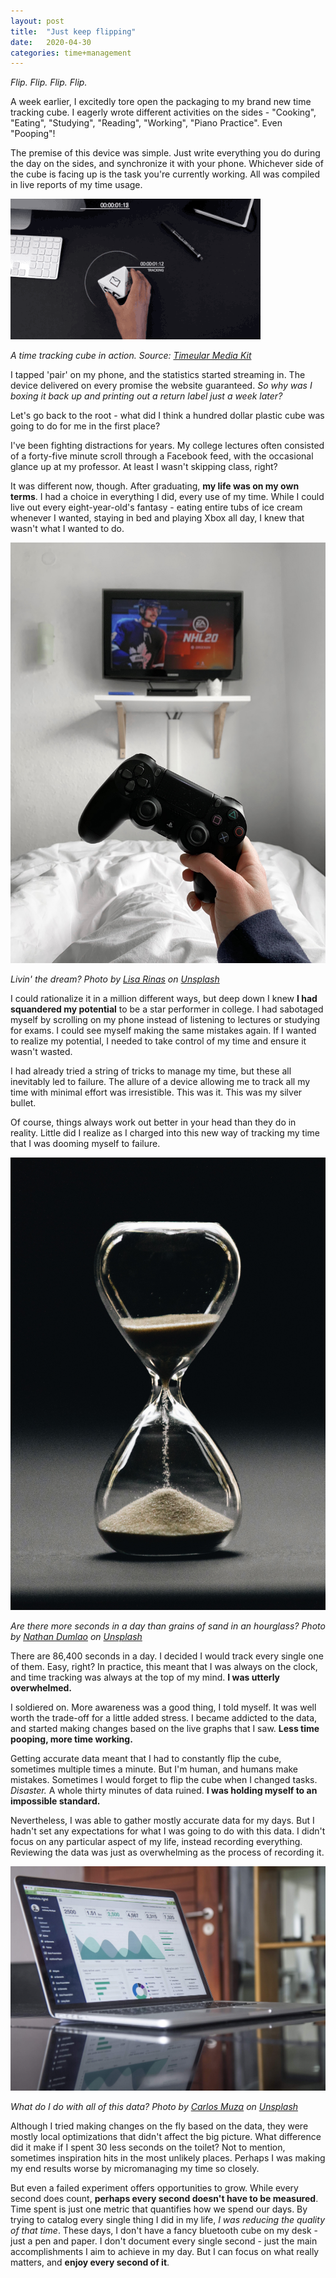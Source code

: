 ```yaml
---
layout: post
title:  "Just keep flipping"
date:   2020-04-30
categories: time+management
---
```

*Flip. Flip. Flip. Flip.*

A week earlier, I excitedly tore open the packaging to my brand new time tracking cube. I eagerly wrote different activities on the sides - "Cooking", "Eating", "Studying", "Reading", "Working", "Piano Practice". Even "Pooping"!

The premise of this device was simple. Just write everything you do during the day on the sides, and synchronize it with your phone. Whichever side of the cube is facing up is the task you're currently working. All was compiled in live reports of my time usage.

![A time tracking cube. Source: Timeular](/img/blog/Tracker.gif)

*A time tracking cube in action. Source: [Timeular Media Kit](https://medium.com/@timeular/hello-and-welcome-to-the-zei-media-kit-1016a9ba9cf4)*

I tapped 'pair' on my phone, and the statistics started streaming in. The device delivered on every promise the website guaranteed. *So why was I boxing it back up and printing out a return label just a week later?* 

Let's go back to the root - what did I think a hundred dollar plastic cube was going to do for me in the first place?

I've been fighting distractions for years. My college lectures often consisted of a forty-five minute scroll through a Facebook feed, with the occasional glance up at my professor. At least I wasn't skipping class, right?

It was different now, though. After graduating, **my life was on my own terms**. I had a choice in everything I did, every use of my time. While I could live out every eight-year-old's fantasy - eating entire tubs of ice cream whenever I wanted, staying in bed and playing Xbox all day, I knew that wasn't what I wanted to do. 

![Gaming in Bed - by Lisa Rinas at Unsplash](/img/blog/gaming_in_bed.jpg)

*Livin' the dream? Photo by [Lisa Rinas](https://unsplash.com/@lisarinas?utm_source=unsplash&utm_medium=referral&utm_content=creditCopyText) on [Unsplash](https://unsplash.com/s/photos/video-gaming-doritos?utm_source=unsplash&utm_medium=referral&utm_content=creditCopyText)*

I could rationalize it in a million different ways, but deep down I knew **I had squandered my potential** to be a star performer in college. I had sabotaged myself by scrolling on my phone instead of listening to lectures or studying for exams. I could see myself making the same mistakes again. If I wanted to realize my potential, I needed to take control of my time and ensure it wasn't wasted. 

I had already tried a string of tricks to manage my time, but these all inevitably led to failure. The allure of a device allowing me to track all my time with minimal effort was irresistible. This was it. This was my silver bullet.

Of course, things always work out better in your head than they do in reality. Little did I realize as I charged into this new way of tracking my time that I was dooming myself to failure.

![Photo by Nathan Dumlao on Unsplash](/img/blog/hourglass.jpeg)

*Are there more seconds in a day than grains of sand in an hourglass? Photo by [Nathan Dumlao](https://unsplash.com/@nate_dumlao?utm_source=unsplash&utm_medium=referral&utm_content=creditCopyText) on [Unsplash](https://unsplash.com/s/photos/hourglass?utm_source=unsplash&utm_medium=referral&utm_content=creditCopyText)*

There are 86,400 seconds in a day. I decided I would track every single one of them. Easy, right? In practice, this meant that I was always on the clock, and time tracking was always at the top of my mind. **I was utterly overwhelmed.** 

I soldiered on. More awareness was a good thing, I told myself. It was well worth the trade-off for a little added stress. I became addicted to the data, and started making changes based on the live graphs that I saw. **Less time pooping, more time working.**

Getting accurate data meant that I had to constantly flip the cube, sometimes multiple times a minute. But I'm human, and humans make mistakes. Sometimes I would forget to flip the cube when I changed tasks. *Disaster.* A whole thirty minutes of data ruined. **I was holding myself to an impossible standard.**

Nevertheless, I was able to gather mostly accurate data for my days. But I hadn't set any expectations for what I was going to do with this data. I didn't focus on any particular aspect of my life, instead recording everything. Reviewing the data was just as overwhelming as the process of recording it. 

![Photo by Carlos Muza on Unsplash](/img/blog/laptop_data.jpg)

*What do I do with all of this data? Photo by [Carlos Muza](https://unsplash.com/@kmuza?utm_source=unsplash&utm_medium=referral&utm_content=creditCopyText) on [Unsplash](https://unsplash.com/s/photos/pie-chart?utm_source=unsplash&utm_medium=referral&utm_content=creditCopyText)*

Although I tried making changes on the fly based on the data, they were mostly local optimizations that didn't affect the big picture. What difference did it make if I spent 30 less seconds on the toilet? Not to mention, sometimes inspiration hits in the most unlikely places. Perhaps I was making my end results worse by micromanaging my time so closely.

But even a failed experiment offers opportunities to grow. While every second does count, **perhaps every second doesn't have to be measured**. Time spent is just one metric that quantifies how we spend our days. By trying to catalog every single thing I did in my life, *I was reducing the quality of that time*. These days, I don't have a fancy bluetooth cube on my desk - just a pen and paper. I don't document every single second - just the main accomplishments I aim to achieve in my day. But I can focus on what really matters, and **enjoy every second of it**.